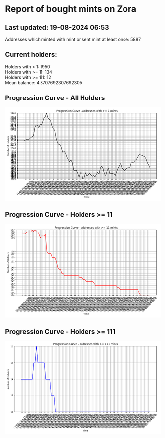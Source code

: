 # Report of bought mints on Zora
## Last updated: 19-08-2024 06:53
Addresses which minted with mint or sent mint at least once: 5887

## Current holders:
Holders with > 1: 1950  
Holders with >= 11: 134  
Holders with >= 111: 12  
Mean balance: 4.3707692307692305  

## Progression Curve - All Holders
![addresses with >= 1 mint](progression_curve_all.png)
## Progression Curve - Holders >= 11
![addresses with >= 11 mints](progression_curve_gt_11.png)
## Progression Curve - Holders >= 111
![addresses with >= 111 mints](progression_curve_gt_111.png)
